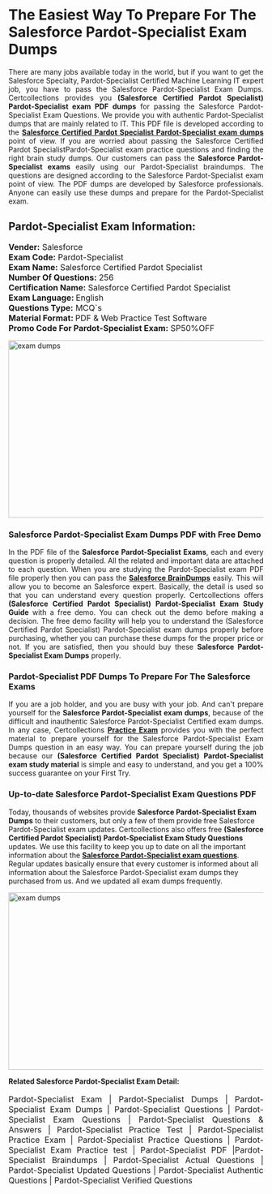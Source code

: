 <h1>The Easiest Way To Prepare For The Salesforce Pardot-Specialist Exam Dumps</h1> <p style="text-align:justify">There are many jobs available today in the world, but if you want to get the Salesforce Specialty, Pardot-Specialist Certified Machine Learning IT expert job, you have to pass the Salesforce Pardot-Specialist Exam Dumps. Certcollections provides you <strong>(Salesforce Certified Pardot Specialist) Pardot-Specialist exam PDF dumps</strong> for passing the Salesforce Pardot-Specialist Exam Questions. We provide you with authentic Pardot-Specialist dumps that are mainly related to IT. This PDF file is developed according to the <a href="https://www.certsofficial.com/salesforce/pardot-specialist-questions"><strong>Salesforce Certified Pardot Specialist Pardot-Specialist exam dumps</strong></a> point of view. If you are worried about passing the Salesforce Certified Pardot SpecialistPardot-Specialist exam practice questions and finding the right brain study dumps. Our customers can pass the <strong>Salesforce Pardot-Specialist exams </strong>easily using our Pardot-Specialist braindumps. The questions are designed according to the Salesforce Pardot-Specialist exam point of view. The PDF dumps are developed by Salesforce professionals. Anyone can easily use these dumps and prepare for the Pardot-Specialist exam.</p> <h2><strong>Pardot-Specialist Exam Information:</strong></h2> <p><span style="font-size:16px"><strong>Vender:</strong> Salesforce<br /> <strong>Exam Code:</strong> Pardot-Specialist<br /> <strong>Exam Name:</strong> Salesforce Certified Pardot Specialist<br /> <strong>Number Of Questions:</strong> 256<br /> <strong>Certification Name:</strong> Salesforce Certified Pardot Specialist<br /> <strong>Exam Language: </strong>English<br /> <strong>Questions Type:</strong> MCQ`s<br /> <strong>Material Format: </strong>PDF & Web Practice Test Software<br /> <strong>Promo Code For Pardot-Specialist Exam:</strong> SP50%OFF</span></p> <p><a href="https://www.certsofficial.com/salesforce/pardot-specialist-questions" rel="no-follow"><img alt="exam dumps" src="https://www.certcollections.com/uploads/content/certsofficial.jpg" style="height:350px; width:750px" /></a></p> <h3><strong>Salesforce Pardot-Specialist Exam Dumps PDF with Free Demo</strong></h3> <p style="text-align:justify">In the PDF file of the <strong>Salesforce Pardot-Specialist Exams</strong>, each and every question is properly detailed. All the related and important data are attached to each question. When you are studying the Pardot-Specialist exam PDF file properly then you can pass the <a href="https://www.certsofficial.com/salesforce-dumps"><strong>Salesforce BrainDumps</strong></a> easily. This will allow you to become an Salesforce expert. Basically, the detail is used so that you can understand every question properly. Certcollections offers <strong>(Salesforce Certified Pardot Specialist) Pardot-Specialist Exam Study Guide</strong> with a free demo. You can check out the demo before making a decision. The free demo facility will help you to understand the (Salesforce Certified Pardot Specialist) Pardot-Specialist exam dumps properly before purchasing, whether you can purchase these dumps for the proper price or not. If you are satisfied, then you should buy these <strong>Salesforce Pardot-Specialist Exam Dumps</strong> properly.</p> <h3><strong>Pardot-Specialist PDF Dumps To Prepare For The Salesforce Exams</strong></h3> <p style="text-align:justify">If you are a job holder, and you are busy with your job. And can't prepare yourself for the <strong>Salesforce Pardot-Specialist exam dumps</strong>, because of the difficult and inauthentic Salesforce Pardot-Specialist Certified exam dumps. In any case, Certcollections <strong><a href="https://www.certsofficial.com/">Practice Exam</a></strong> provides you with the perfect material to prepare yourself for the Salesforce Pardot-Specialist Exam Dumps question in an easy way. You can prepare yourself during the job because our <strong>(Salesforce Certified Pardot Specialist) Pardot-Specialist exam study material</strong> is simple and easy to understand, and you get a 100% success guarantee on your First Try.</p> <h3><strong>Up-to-date Salesforce Pardot-Specialist Exam Questions PDF</strong></h3> <p>Today, thousands of websites provide <strong>Salesforce Pardot-Specialist Exam Dumps</strong> to their customers, but only a few of them provide free Salesforce Pardot-Specialist exam updates. Certcollections also offers free <strong>(Salesforce Certified Pardot Specialist) Pardot-Specialist Exam Study Questions</strong> updates. We use this facility to keep you up to date on all the important information about the <a href="https://www.certsofficial.com/salesforce/pardot-specialist-questions"><strong>Salesforce Pardot-Specialist exam questions</strong></a>. Regular updates basically ensure that every customer is informed about all information about the Salesforce Pardot-Specialist exam dumps they purchased from us. And we updated all exam dumps frequently.</p> <p><a href="https://www.certsofficial.com/salesforce/pardot-specialist-questions"><img alt="exam dumps " src="https://www.certcollections.com/uploads/content/certsofficial2.jpg" style="height:350px; width:750px" /></a></p> <p style="text-align:justify"><span style="font-size:14px"><strong>Related Salesforce Pardot-Specialist Exam Detail:</strong></span><br /> <br /> <span style="font-size:16px">Pardot-Specialist Exam | Pardot-Specialist Dumps | Pardot-Specialist Exam Dumps | Pardot-Specialist Questions | Pardot-Specialist Exam Questions | Pardot-Specialist Questions & Answers | Pardot-Specialist Practice Test | Pardot-Specialist Practice Exam | Pardot-Specialist Practice Questions | Pardot-Specialist Exam Practice test | Pardot-Specialist PDF |Pardot-Specialist Braindumps | Pardot-Specialist Actual Questions | Pardot-Specialist Updated Questions | Pardot-Specialist Authentic Questions | Pardot-Specialist Verified Questions</span></p>
